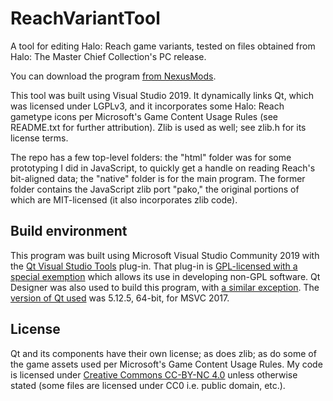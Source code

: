 # ReachVariantTool
 
A tool for editing Halo: Reach game variants, tested on files obtained from Halo: The Master Chief Collection's PC release.

You can download the program [from NexusMods](https://www.nexusmods.com/halothemasterchiefcollection/mods/192/).

This tool was built using Visual Studio 2019. It dynamically links Qt, which was licensed under LGPLv3, and it incorporates some Halo: Reach gametype icons per Microsoft's Game Content Usage Rules (see README.txt for further attribution). Zlib is used as well; see zlib.h for its license terms.

The repo has a few top-level folders: the "html" folder was for some prototyping I did in JavaScript, to quickly get a handle on reading Reach's bit-aligned data; the "native" folder is for the main program. The former folder contains the JavaScript zlib port "pako," the original portions of which are MIT-licensed (it also incorporates zlib code).

## Build environment

This program was built using Microsoft Visual Studio Community 2019 with the [Qt Visual Studio Tools](https://marketplace.visualstudio.com/items?itemName=TheQtCompany.QtVisualStudioTools2019) plug-in. That plug-in is [GPL-licensed with a special exemption](https://marketplace.visualstudio.com/items/TheQtCompany.QtVisualStudioTools2019/license) which allows its use in developing non-GPL software. Qt Designer was also used to build this program, with [a similar exception](https://opensource.stackexchange.com/questions/7709/using-qt-designer-to-create-ui-design-for-closed-source-application). The [version of Qt used](https://doc.qt.io/qtvstools/qtvstools-managing-projects.html#managing-qt-versions) was 5.12.5, 64-bit, for MSVC 2017.

## License

Qt and its components have their own license; as does zlib; as do some of the game assets used per Microsoft's Game Content Usage Rules. My code is licensed under [Creative Commons CC-BY-NC 4.0](https://creativecommons.org/licenses/by-nc-sa/4.0/) unless otherwise stated (some files are licensed under CC0 i.e. public domain, etc.).